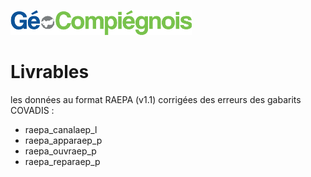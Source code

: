 ![picto](/doc/img/Logo_web-GeoCompiegnois.png)

# Livrables

les données au format RAEPA (v1.1) corrigées des erreurs des gabarits COVADIS :
* raepa_canalaep_l
* raepa_apparaep_p
* raepa_ouvraep_p
* raepa_reparaep_p
